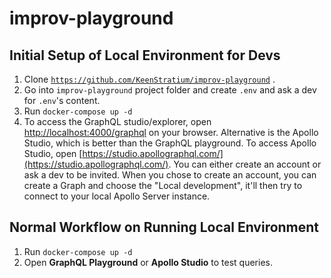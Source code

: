# improv-playground




## Initial Setup of Local Environment for Devs

1. Clone [`https://github.com/KeenStratium/improv-playground`](https://github.com/KeenStratium/improv-playground) . 
2. Go into `improv-playground` project folder and create `.env` and ask a dev for `.env`'s content.
3. Run `docker-compose up -d`
4. To access the GraphQL studio/explorer, open [http://localhost:4000/graphql](http://localhost:4000/graphql) on your browser.
Alternative is the Apollo Studio, which is better than the GraphQL playground. To access Apollo Studio, open [https://studio.apollographql.com/](https://studio.apollographql.com/). You can either create an account or ask a dev to be invited. When you chose to create an account, you can create a Graph and choose the "Local development", it'll then try to connect to your local Apollo Server instance.



## Normal Workflow on Running Local Environment

1. Run `docker-compose up -d`
3. Open **GraphQL Playground** or **Apollo Studio** to test queries.
